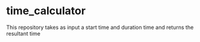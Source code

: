 # time_calculator
This repository takes as input a start time and duration time and returns the resultant time
